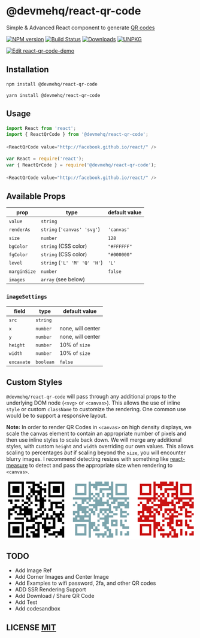 # @devmehq/react-qr-code

Simple & Advanced React component to generate [QR codes](http://en.wikipedia.org/wiki/QR_code)


[![NPM version](https://badgen.net/npm/v/@devmehq/react-qr-code)](https://npm.im/@devmehq/react-qr-code)
[![Build Status](https://github.com/devmehq/react-qr-code/workflows/CI/badge.svg)](https://github.com/devmehq/react-qr-code/actions)
[![Downloads](https://img.shields.io/npm/dm/@devmehq/react-qr-code.svg)](https://www.npmjs.com/package/@devmehq/react-qr-code)
[![UNPKG](https://img.shields.io/badge/UNPKG-OK-179BD7.svg)](https://unpkg.com/browse/@devmehq/react-qr-code@latest/)

[![Edit react-qr-code-demo](https://codesandbox.io/static/img/play-codesandbox.svg)](https://codesandbox.io/s/react-qr-code-demo-ccho5l?fontsize=14&hidenavigation=1&theme=dark)
## Installation

```npm
npm install @devmehq/react-qr-code
```

```yarn
yarn install @devmehq/react-qr-code
```

## Usage

```typescript
import React from 'react';
import { ReactQrCode } from '@devmehq/react-qr-code';

<ReactQrCode value="http://facebook.github.io/react/" />
```

```js
var React = require('react');
var { ReactQrCode } = require('@devmehq/react-qr-code');

<ReactQrCode value="http://facebook.github.io/react/" />
```

## Available Props

| prop         | type                         | default value |
|--------------|------------------------------|---------------|
| `value`      | `string`                     |               |
| `renderAs`   | `string` (`'canvas' 'svg'`)  | `'canvas'`    |
| `size`       | `number`                     | `128`         |
| `bgColor`    | `string` (CSS color)         | `"#FFFFFF"`   |
| `fgColor`    | `string` (CSS color)         | `"#000000"`   |
| `level`      | `string` (`'L' 'M' 'Q' 'H'`) | `'L'`         |
| `marginSize` | `number`                     | `false`       |
| `images`     | `array` (see below)          |               |

### `imageSettings`

| field      | type      | default value     |
|------------|-----------|-------------------|
| `src`      | `string`  |                   |
| `x`        | `number`  | none, will center |
| `y`        | `number`  | none, will center |
| `height`   | `number`  | 10% of `size`     |
| `width`    | `number`  | 10% of `size`     |
| `excavate` | `boolean` | `false`           |

## Custom Styles

`@devmehq/react-qr-code` will pass through any additional props to the underlying DOM node (`<svg>` or `<canvas>`). This allows the use of inline `style` or custom `className` to customize the rendering. One common use would be to support a responsive layout.

**Note:** In order to render QR Codes in `<canvas>` on high density displays, we scale the canvas element to contain an appropriate number of pixels and then use inline styles to scale back down. We will merge any additional styles, with custom `height` and `width` overriding our own values. This allows scaling to percentages *but* if scaling beyond the `size`, you will encounter blurry images. I recommend detecting resizes with something like [react-measure](https://github.com/souporserious/react-measure) to detect and pass the appropriate size when rendering to `<canvas>`.

<img src="https://github.com/devmehq/react-qr-code/raw/master/examples/qrcode-demo.png" alt="qrcode-demo">


## TODO
- Add Image Ref
- Add Corner Images and Center Image
- Add Examples to wifi password, 2fa, and other QR codes
- ADD SSR Rendering Support
- Add Download / Share QR Code
- Add Test
- Add codesandbox

## LICENSE [MIT](LICENSE.md)
